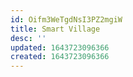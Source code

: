 ```yaml
---
id: Oifm3WeTgdNsI3PZ2mgiW
title: Smart Village
desc: ''
updated: 1643723096366
created: 1643723096366
---
```


